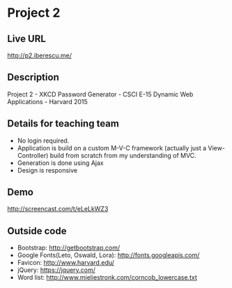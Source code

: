 # Project 2

## Live URL
<http://p2.iberescu.me/>

## Description
Project 2 - XKCD Password Generator - CSCI E-15 Dynamic Web Applications - Harvard 2015

## Details for teaching team
* No login required.
* Application is build on a custom M-V-C framework (actually just a View-Controller) build from scratch from my understanding of MVC.
* Generation is done using Ajax
* Design is responsive

## Demo
http://screencast.com/t/eLeLkWZ3


## Outside code
* Bootstrap: http://getbootstrap.com/
* Google Fonts(Leto, Oswald, Lora): http://fonts.googleapis.com/
* Favicon: http://www.harvard.edu/
* jQuery: https://jquery.com/
* Word list: http://www.mieliestronk.com/corncob_lowercase.txt